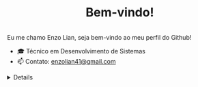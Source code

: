 <!--título-->
<div id="user-content-toc">
  <ul align="center">
    <summary><h1 style="display: inline-block">Bem-vindo!</h1></summary>
</div>

<!-- Presentation -->
<p>
  Eu me chamo Enzo Lian, seja bem-vindo ao meu perfil do Github!

- 🎓 Técnico em Desenvolvimento de Sistemas
- 📫 Contato: enzolian41@gmail.com
</p>

<!-- Dropdown -->
<details>

<!-- Links -->
[![Instagram](https://img.shields.io/badge/Instagram-E4405F?style=for-the-badge&logo=instagram&logoColor=white)](https://www.instagram.com/liankkjk/)
[![LinkedIn](https://img.shields.io/badge/LinkedIn-0077B5?style=for-the-badge&logo=linkedin&logoColor=white)](https://www.linkedin.com/in/enzo-mendes-17640b26a/)

<!-- GithubStats -->
![liankkjk GitHub stats](https://github-readme-stats.vercel.app/api?username=liankkjk&show_icons=true&theme=gotham)
![liankkjk GitHub stats](https://github-readme-stats.vercel.app/api/top-langs/?username=liankkjk&layout=compact&langs_coun=16t&theme=gotham)

<!-- Portfolio -->
## 📜 Portfólio:
- [ empty ]()



## 📚 Estudando
<!-- Programming Languages -->
  <div style="flex-basis: 48%;">
    <img align="center" alt="Js" height="30" width="40" src="https://raw.githubusercontent.com/devicons/devicon/master/icons/javascript/javascript-plain.svg">
    <img align="center" alt="PHP" height="30" width="40" src="https://raw.githubusercontent.com/devicons/devicon/master/icons/php/php-original.svg">
    <img align="center" alt="C#" height="30" width="40" src="https://raw.githubusercontent.com/devicons/devicon/master/icons/csharp/csharp-original.svg">
    <img align="center" alt="Python" height="30" width="40" src="https://raw.githubusercontent.com/devicons/devicon/master/icons/python/python-original.svg">
    <img align="center" alt="React" height="30" width="40" src="https://github.com/devicons/devicon/blob/master/icons/sqlite/sqlite-original-wordmark.svg">
    <img align="center" alt="React" height="30" width="40" src="https://github.com/devicons/devicon/blob/master/icons/arduino/arduino-original.svg">
    <img align="center" alt="React" height="30" width="40" src="https://raw.githubusercontent.com/devicons/devicon/master/icons/react/react-original.svg">
    <img align="center" alt="React" height="30" width="40" src="https://github.com/devicons/devicon/blob/master/icons/css3/css3-original-wordmark.svg">
    <img align="center" alt="React" height="30" width="40" src="https://github.com/devicons/devicon/blob/master/icons/bootstrap/bootstrap-original-wordmark.svg"> 
    <img align="center" alt="React" height="30" width="40" src="https://github.com/devicons/devicon/blob/master/icons/html5/html5-original-wordmark.svg">
    <img align="center" alt="React" height="30" width="40" src="https://github.com/devicons/devicon/blob/master/icons/unity/unity-original-wordmark.svg">
    <img align="right" height="100" width="100" src="https://media.giphy.com/media/c9IdCLK8TDv1e/giphy.gif?cid=ecf05e47g6k0xkx5095eljntxfd6d96ek9km3rwhjohi4oki&ep=v1_gifs_related&rid=giphy.gif&ct=g" alt="Imagem">
    <br>
    <br>
    <br>
    <br>
  </div>

  ## 🛠️ Ferramentas Utilizadas
  <!-- Tools & Frameworks -->
  <div style="flex-basis: 48%;">
    <img align="center" alt="VScode" height="30" width="40" src="https://cdn.jsdelivr.net/gh/devicons/devicon/icons/vscode/vscode-original.svg">
    <img align="center" alt="VS" height="30" width="40" src="https://cdn.jsdelivr.net/gh/devicons/devicon/icons/visualstudio/visualstudio-original.svg">
    <br>
  </div>

## 🎧 Música
  <!-- Spotify -->
  [![spotify-github-profile](https://spotify-github-profile.kittinanx.com/api/view?uid=4jcgwbobrv2yqn4vy8ee1kw5l&cover_image=true&theme=natemoo-re&show_offline=false&background_color=000000&interchange=false&bar_color=53b14f&bar_color_cover=false)](https://github.com/kittinan/spotify-github-profile)
